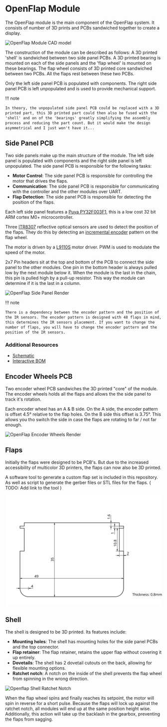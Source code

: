 # OpenFlap Module

The OpenFlap module is the main component of the OpenFlap system. It consists of number of 3D prints and PCBs sandwiched together to create a display.

![OpenFlap Module CAD model](images/module_cad.png)

The construction of the module can be described as follows:
A 3D printed 'shell' is sandwiched between two side panel PCBs. A 3D printed bearing is mounted on each of the side panels and the 'flap wheel' is mounted on these bearings. The flap wheel consists of 3D printed core sandwiched between two PCBs. All the flaps rest between these two PCBs. 

Only the left side panel PCB is populated with components. The right side panel PCB is left unpopulated and is used to provide mechanical support. 


!!! note

    In theory, the unpopulated side panel PCB could be replaced with a 3D printed part, this 3D printed part could then also be fused with the 'shell' and on of the 'bearings' greatly simplifying the assembly process and reducing the part count. But it would make the design asymmetrical and I just won't have it...

## Side Panel PCB

Two side panels make up the main structure of the module. The left side panel is populated with components and the right side panel is left unpopulated. The side panel PCB is responsible for the following tasks:

- **Motor Control**: The side panel PCB is responsible for controlling the motor that drives the flaps.
- **Communication**: The side panel PCB is responsible for communicating with the controller and the other modules over UART.
- **Flap Detection**: The side panel PCB is responsible for detecting the position of the flaps.

Each left side panel features a [Puya PY32F003F1](https://download.py32.org/ReferenceManual/en/PY32F003%20Reference%20manual%20v1.1_EN.pdf), this is a low cost 32 bit ARM cortex M0+ microcontroller. 

Three [ITR8307](https://www.everlighteurope.com/custom/files/datasheets/DRX-0000321.pdf) reflective optical sensors are used to detect the position of the flaps. They do this by detecting an [incremental encoder](https://en.wikipedia.org/wiki/Incremental_encoder) pattern on the flap wheel. 

The motor is driven by a [L9110S](https://www.lcsc.com/datasheet/lcsc_datasheet_2203301130_LANKE-L9110S_C2984833.pdf) motor driver. PWM is used to modulate the speed of the motor. 

2x7 Pin headers sit at the top and bottom of the PCB to connect the side panel to the other modules. One pin in the bottom header is always pulled low by the next module below it. When the module is the last in the chain, this pin is pulled high by a pull-up resistor. This way the module can determine if it is the last in a column.

![OpenFlap Side Panel Render](../hardware/module/side_panel/side_panel-3D_blender_top.png)

!!! note

    There is a dependency between the encoder pattern and the position of the IR sensors. The encoder pattern is designed with 48 flaps in mind, this determines the IR sensors placement. If you want to change the number of flaps, you will have to change the encoder pattern and the position of the IR sensors.

### Additional Resources

- [Schematic](../hardware/module/side_panel/side_panel-schematic.pdf)
- [Interactive BOM](../hardware/module/side_panel/side_panel-ibom.html)

## Encoder Wheels PCB

Two encoder wheel PCB sandwiches the 3D printed "core" of the module. The encoder wheels holds all the flaps and allows the the side panel to track it's rotation.

Each encoder wheel has an A & B side. On the A side, the encoder pattern is offset 4.5° relative to the flap holes. On the B side this offset is 3.75°. This allows you tho switch the side in case the flaps are rotating to far / not far enough.

![OpenFlap Encoder Wheels Render](../hardware/module/encoder_wheel/encoder_wheel_48-top.png)

## Flaps

Initially the flaps were designed to be PCB's. But due to the increased accessibility of multicolor 3D printers, the flaps can now also be 3D printed. 

A software tool to generate a custom flap set is included in this repository. As well as script to generate the gerber files or STL files for the flaps. ( TODO: Add link to the tool )

![Flap Dimensions](images/flap_dimensions.svg)

## Shell 

The shell is designed to be 3D printed. Its features include:

- **Mounting holes**: The shell has mounting holes for the side panel PCBs and the top connector.
- **Flap retainer**: The flap retainer, retains the upper flap without covering it up entirely. 
- **Dovetails**: The shell has 2 dovetail cutouts on the back, allowing for flexible mounting options.
- **Ratchet notch**: A notch on the inside of the shell prevents the flap wheel from spinning in the wrong direction.

![Openflap Shell Ratchet Notch](images/ratchet_notch.png)

When the flap wheel spins and finally reaches its setpoint, the motor will spin in reverse for a short pulse. Because the flaps will lock up against the ratchet notch, all modules will end up at the same position height wise. Additionally, this action will take up the backlash in the gearbox, preventing the flaps from sagging.